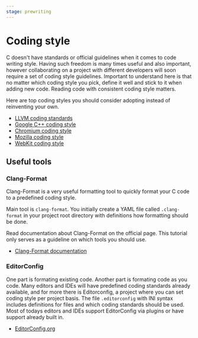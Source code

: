 ```yaml
---
stage: prewriting
---
```


# Coding style

C doesn't have standards or official guidelines when it comes to code writing
style. Having such freedom is many times useful and also important, however
collaborating on a project with different developers will soon require a set of
coding style guidelines. Important to understand here is that no matter which
coding style you pick, define it well and stick to it when adding new code.
Reading code with consistent coding style matters.

Here are top coding styles you should consider adopting instead of reinventing
your own.

* [LLVM coding standards](http://llvm.org/docs/CodingStandards.html)
* [Google C++ coding style](https://google.github.io/styleguide/cppguide.html)
* [Chromium coding style](http://www.chromium.org/developers/coding-style)
* [Mozilla coding style](https://developer.mozilla.org/en-US/docs/Mozilla/Developer_guide/Coding_Style)
* [WebKit coding style](https://webkit.org/code-style-guidelines/)

## Useful tools

### Clang-Format

Clang-Format is a very useful formatting tool to quickly format your C code to
a predefined coding style.

Main tool is `clang-format`. You initially create a YAML file called `.clang-format`
in your project root directory with definitions how formatting should be done.

Read documentation about Clang-Format on the official page. This tutorial only
serves as a guideline on which tools you should use.

* [Clang-Format documentation](https://clang.llvm.org/docs/ClangFormat.html)

### EditorConfig

One part is formating existing code. Another part is formating code as you code.
Many editors and IDEs will have predefined coding standards already available,
and for more there is Editorconfig, a project where you can set coding style per
project basis. The file `.editorconfig` with INI syntax includes definitions for
files and which coding standards should be used. Most of todays editors and IDEs
support EditorConfig via plugins or have support already built in.

* [EditorConfig.org](http://editorconfig.org/)
